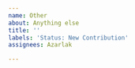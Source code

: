 ```yaml
---
name: Other
about: Anything else
title: ''
labels: 'Status: New Contribution'
assignees: Azarlak

---
```



